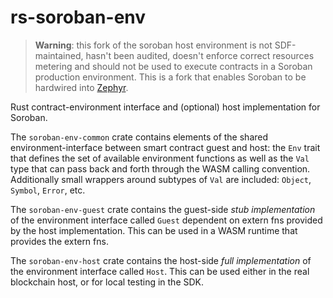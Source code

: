 # rs-soroban-env

> **Warning**: this fork of the soroban host environment is not SDF-maintained, hasn't been audited, doesn't enforce correct resources metering and should not be used to execute contracts in a Soroban production environment. This is a fork that enables Soroban to be hardwired into [Zephyr](https://mercurydata.app/zephyr-vm).

Rust contract-environment interface and (optional) host implementation for Soroban.

The `soroban-env-common` crate contains elements of the shared environment-interface between smart contract guest and host: the `Env` trait that defines the set of available environment functions as well as the `Val` type that can pass back and forth through the WASM calling convention. Additionally small wrappers around subtypes of `Val` are included: `Object`, `Symbol`, `Error`, etc.

The `soroban-env-guest` crate contains the guest-side _stub implementation_ of the environment interface called `Guest` dependent on extern fns provided by the host implementation. This can be used in a WASM runtime that provides the extern fns.

The `soroban-env-host` crate contains the host-side _full implementation_ of the environment interface called `Host`. This can be used either in the real blockchain host, or for local testing in the SDK.

